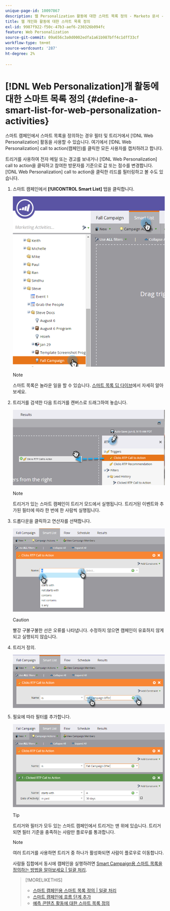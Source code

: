 ```yaml
---
unique-page-id: 10097867
description: 웹 Personalization 활동에 대한 스마트 목록 정의 - Marketo 문서 - 제품 설명서
title: 웹 개인화 활동에 대한 스마트 목록 정의
exl-id: 9987f922-f50c-47b3-aef6-230326b094fc
feature: Web Personalization
source-git-commit: 09a656c3a0d0002edfa1a61b987bff4c1dff33cf
workflow-type: tm+mt
source-wordcount: '287'
ht-degree: 2%

---
```


# [!DNL Web Personalization]개 활동에 대한 스마트 목록 정의 {#define-a-smart-list-for-web-personalization-activities}

스마트 캠페인에서 스마트 목록을 정의하는 경우 필터 및 트리거에서 [!DNL Web Personalization] 활동을 사용할 수 있습니다. 여기에서 [!DNL Web Personalization] call to action(캠페인)를 클릭한 모든 사용자를 캡처하려고 합니다.

트리거를 사용하여 전자 메일 또는 경고를 보내거나 [!DNL Web Personalization] call to action을 클릭하고 참여한 방문자를 기준으로 값 또는 점수를 변경합니다. [!DNL Web Personalization] call to action을 클릭한 리드를 필터링하고 볼 수도 있습니다.

1. 스마트 캠페인에서 **[!UICONTROL Smart List]** 탭을 클릭합니다.

   ![](assets/image2016-2-9-10-3a49-3a18.png)

   >[!NOTE]
   >
   >스마트 목록은 놀라운 일을 할 수 있습니다. [스마트 목록 딥 다이브](/help/marketo/product-docs/core-marketo-concepts/smart-campaigns/understanding-smart-campaigns.md)에서 자세히 알아보세요.

1. 트리거를 검색한 다음 트리거를 캔버스로 드래그하여 놓습니다.

   ![](assets/image2016-6-8-9-3a24-3a24.png)

   >[!NOTE]
   >
   >트리거가 있는 스마트 캠페인이 트리거 모드에서 실행됩니다. 트리거된 이벤트와 추가된 필터에 따라 한 번에 한 사람씩 실행됩니다.

1. 드롭다운을 클릭하고 연산자를 선택합니다.

   ![](assets/image2016-6-7-11-3a10-3a8.png)

   >[!CAUTION]
   >
   >빨강 구불구불한 선은 오류를 나타냅니다. 수정하지 않으면 캠페인이 유효하지 않게 되고 실행되지 않습니다.

1. 트리거 정의.

   ![](assets/image2016-6-7-11-3a12-3a23.png)

1. 필요에 따라 필터를 추가합니다.

   ![](assets/image2016-6-7-11-3a14-3a20.png)

   >[!TIP]
   >
   >트리거와 필터가 모두 있는 스마트 캠페인에서 트리거는 맨 위에 있습니다. 트리거되면 필터 기준을 충족하는 사람만 플로우를 통과합니다.

   >[!NOTE]
   >
   >여러 트리거를 사용하면 트리거 중 하나가 활성화되면 사람이 플로우로 이동합니다.

   사람들 집합에서 동시에 캠페인을 실행하려면 [Smart Campaign용 스마트 목록을 정의하는 방법을 알아보세요 | 일괄 처리 &#x200B;](/help/marketo/product-docs/core-marketo-concepts/smart-campaigns/creating-a-smart-campaign/define-smart-list-for-smart-campaign-batch.md).

   >[!MORELIKETHIS]
   >
   >* [스마트 캠페인용 스마트 목록 정의 | 일괄 처리](/help/marketo/product-docs/core-marketo-concepts/smart-campaigns/creating-a-smart-campaign/define-smart-list-for-smart-campaign-batch.md)
   >* [스마트 캠페인에 흐름 단계 추가](/help/marketo/product-docs/core-marketo-concepts/smart-campaigns/flow-actions/add-a-flow-step-to-a-smart-campaign.md)
   >* [예측 콘텐츠 활동에 대한 스마트 목록 정의](/help/marketo/product-docs/predictive-content/define-a-smart-list-for-predictive-content-activities.md)
